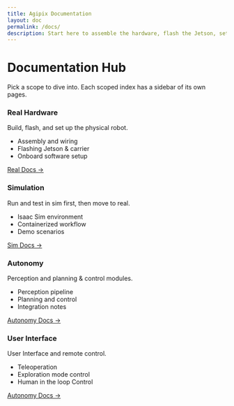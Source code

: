 ```yaml
---
title: Agipix Documentation
layout: doc
permalink: /docs/
description: Start here to assemble the hardware, flash the Jetson, set up software, or run the simulation.
---
```


# Documentation Hub

Pick a scope to dive into. Each scoped index has a sidebar of its own pages.

<div class="quick-start-grid">
	<div class="quick-start-card">
		<h3>Real Hardware</h3>
		<p>Build, flash, and set up the physical robot.</p>
		<ul>
			<li>Assembly and wiring</li>
			<li>Flashing Jetson & carrier</li>
			<li>Onboard software setup</li>
		</ul>
		<p><a class="btn" href="{{ '/docs/real/' | relative_url }}">Real Docs →</a></p>
	</div>
	<div class="quick-start-card">
		<h3>Simulation</h3>
		<p>Run and test in sim first, then move to real.</p>
		<ul>
			<li>Isaac Sim environment</li>
			<li>Containerized workflow</li>
			<li>Demo scenarios</li>
		</ul>
		<p><a class="btn" href="{{ '/docs/sim/' | relative_url }}">Sim Docs →</a></p>
	</div>
	<div class="quick-start-card">
		<h3>Autonomy</h3>
		<p>Perception and planning & control modules.</p>
		<ul>
			<li>Perception pipeline</li>
			<li>Planning and control</li>
			<li>Integration notes</li>
		</ul>
		<p><a class="btn" href="{{ '/docs/autonomy/' | relative_url }}">Autonomy Docs →</a></p>
	</div>
	<div class="quick-start-card">
		<h3>User Interface</h3>
		<p>User Interface and remote control.</p>
		<ul>
			<li>Teleoperation</li>
			<li>Exploration mode control</li>
			<li>Human in the loop Control</li>
		</ul>
		<p><a class="btn" href="{{ '/docs/ui/' | relative_url }}">Autonomy Docs →</a></p>
	</div>
</div>

